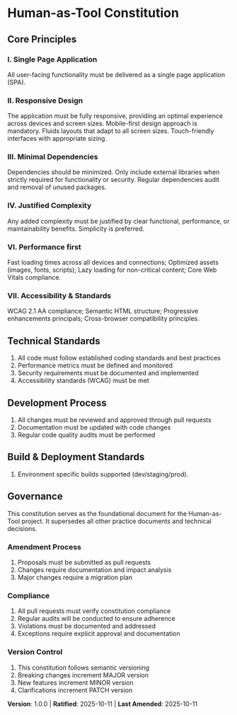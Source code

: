 # Human-as-Tool Constitution

## Core Principles

### I. Single Page Application

All user-facing functionality must be delivered as a single page application (SPA).

### II. Responsive Design

The application must be fully responsive, providing an optimal experience across devices and screen sizes. Mobile-first design approach is mandatory. Fluids layouts that adapt to all screen sizes. Touch-friendly interfaces with appropriate sizing.

### III. Minimal Dependencies

Dependencies should be minimized. Only include external libraries when strictly required for functionality or security. Regular dependencies audit and removal of unused packages.

### IV. Justified Complexity

Any added complexity must be justified by clear functional, performance, or maintainability benefits. Simplicity is preferred.

### VI. Performance first

Fast loading times across all devices and connections; Optimized assets (images, fonts, scripts); Lazy loading for non-critical content; Core Web Vitals compliance.

### VII. Accessibility & Standards

WCAG 2.1 AA compliance; Semantic HTML structure; Progressive enhancements principals; Cross-browser compatibility principles.

## Technical Standards

1. All code must follow established coding standards and best practices
2. Performance metrics must be defined and monitored
3. Security requirements must be documented and implemented
4. Accessibility standards (WCAG) must be met

## Development Process

1. All changes must be reviewed and approved through pull requests
2. Documentation must be updated with code changes
3. Regular code quality audits must be performed

## Build & Deployment Standards
1. Environment specific builds supported (dev/staging/prod).

## Governance

This constitution serves as the foundational document for the Human-as-Tool project. It supersedes all other practice documents and technical decisions.

### Amendment Process

1. Proposals must be submitted as pull requests
2. Changes require documentation and impact analysis
3. Major changes require a migration plan

### Compliance

1. All pull requests must verify constitution compliance
2. Regular audits will be conducted to ensure adherence
3. Violations must be documented and addressed
4. Exceptions require explicit approval and documentation

### Version Control

1. This constitution follows semantic versioning
2. Breaking changes increment MAJOR version
3. New features increment MINOR version
4. Clarifications increment PATCH version

**Version**: 1.0.0 | **Ratified**: 2025-10-11 | **Last Amended**: 2025-10-11
